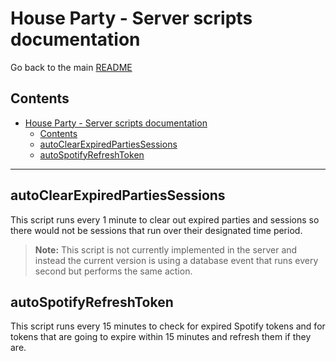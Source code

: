 # House Party - Server scripts documentation

Go back to the main [README](../../../README.md)

## Contents

- [House Party - Server scripts documentation](#house-party---server-scripts-documentation)
  - [Contents](#contents)
  - [autoClearExpiredPartiesSessions](#autoclearexpiredpartiessessions)
  - [autoSpotifyRefreshToken](#autospotifyrefreshtoken)

<hr>

## autoClearExpiredPartiesSessions

This script runs every 1 minute to clear out expired parties and sessions so there would not be sessions that run over their designated time period.

> **Note:** This script is not currently implemented in the server and instead the current version is using a database event that runs every second but performs the same action.

## autoSpotifyRefreshToken

This script runs every 15 minutes to check for expired Spotify tokens and for tokens that are going to expire within 15 minutes and refresh them if they are.
